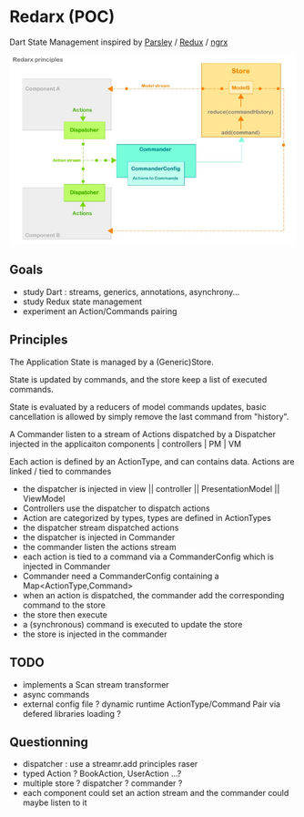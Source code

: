 # Redarx (POC)

Dart State Management 
inspired by [Parsley](http://www.spicefactory.org/parsley/) / [Redux](http://redux.js.org) / [ngrx](https://github.com/ngrx) 

![redarx-principles](docs/graphs/redarx_01_2.jpg)

## Goals

- study Dart : streams, generics, annotations, asynchrony...
- study Redux state management
- experiment an Action/Commands pairing


## Principles

The Application State is managed by a (Generic)Store.

State is updated by commands, and the store keep a list of executed commands.

State is evaluated by a reducers of model commands updates, basic cancellation is allowed by simply remove the last command from "history".

A Commander listen to a stream of Actions dispatched by a Dispatcher injected in the applicaiton components | controllers | PM | VM

Each action is defined by an ActionType, and can contains data. Actions are linked / tied to commandes 

- the dispatcher is injected in view || controller || PresentationModel || ViewModel  
- Controllers use the dispatcher to dispatch actions
- Action are categorized by types, types are defined in ActionTypes
- the dispatcher stream dispatched actions
- the dispatcher is injected in Commander
- the commander listen the actions stream
- each action is tied to a command via a CommanderConfig which is injected in Commander
- Commander need a CommanderConfig containing a Map<ActionType,Command>
- when an action is dispatched, the commander add the corresponding command to the store
- the store then execute 
- a (synchronous) command is executed to update the store
- the store is injected in the commander

## TODO 

- implements a Scan stream transformer 
- async commands 
- external config file ? dynamic runtime ActionType/Command Pair via defered libraries loading ?


## Questionning

- dispatcher : use a streamr.add principles raser
- typed Action ? BookAction, UserAction ...?
- multiple store ? dispatcher ? commander ?
- each component could set an action stream and the commander could maybe listen to it
